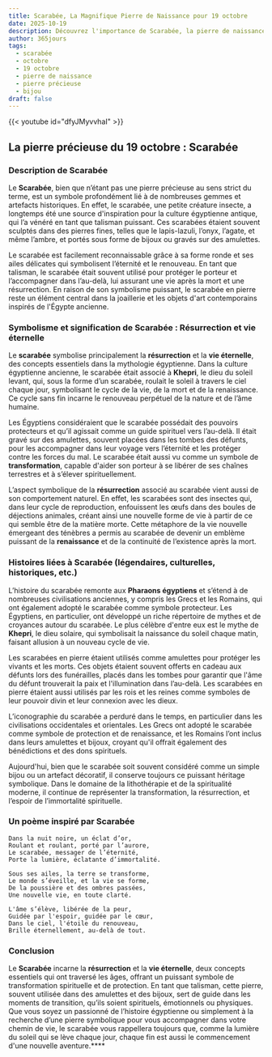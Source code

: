 ```yaml
---
title: Scarabée, La Magnifique Pierre de Naissance pour 19 octobre
date: 2025-10-19
description: Découvrez l'importance de Scarabée, la pierre de naissance du 19 octobre qui symbolise Résurrection et vie éternelle. Laissez sa beauté et sa signification illuminer votre journée.
author: 365jours
tags:
  - scarabée
  - octobre
  - 19 octobre
  - pierre de naissance
  - pierre précieuse
  - bijou
draft: false
---
```


{{< youtube id="dfyJMyvvhaI" >}}

## La pierre précieuse du 19 octobre : Scarabée

### Description de Scarabée

Le **Scarabée**, bien que n’étant pas une pierre précieuse au sens strict du terme, est un symbole profondément lié à de nombreuses gemmes et artefacts historiques. En effet, le scarabée, une petite créature insecte, a longtemps été une source d'inspiration pour la culture égyptienne antique, qui l’a vénéré en tant que talisman puissant. Ces scarabées étaient souvent sculptés dans des pierres fines, telles que le lapis-lazuli, l’onyx, l’agate, et même l’ambre, et portés sous forme de bijoux ou gravés sur des amulettes.

Le scarabée est facilement reconnaissable grâce à sa forme ronde et ses ailes délicates qui symbolisent l’éternité et le renouveau. En tant que talisman, le scarabée était souvent utilisé pour protéger le porteur et l’accompagner dans l’au-delà, lui assurant une vie après la mort et une résurrection. En raison de son symbolisme puissant, le scarabée en pierre reste un élément central dans la joaillerie et les objets d'art contemporains inspirés de l'Égypte ancienne.

### Symbolisme et signification de Scarabée : Résurrection et vie éternelle

Le **scarabée** symbolise principalement la **résurrection** et la **vie éternelle**, des concepts essentiels dans la mythologie égyptienne. Dans la culture égyptienne ancienne, le scarabée était associé à **Khepri**, le dieu du soleil levant, qui, sous la forme d’un scarabée, roulait le soleil à travers le ciel chaque jour, symbolisant le cycle de la vie, de la mort et de la renaissance. Ce cycle sans fin incarne le renouveau perpétuel de la nature et de l’âme humaine.

Les Égyptiens considéraient que le scarabée possédait des pouvoirs protecteurs et qu’il agissait comme un guide spirituel vers l’au-delà. Il était gravé sur des amulettes, souvent placées dans les tombes des défunts, pour les accompagner dans leur voyage vers l’éternité et les protéger contre les forces du mal. Le scarabée était aussi vu comme un symbole de **transformation**, capable d'aider son porteur à se libérer de ses chaînes terrestres et à s’élever spirituellement.

L’aspect symbolique de la **résurrection** associé au scarabée vient aussi de son comportement naturel. En effet, les scarabées sont des insectes qui, dans leur cycle de reproduction, enfouissent les œufs dans des boules de déjections animales, créant ainsi une nouvelle forme de vie à partir de ce qui semble être de la matière morte. Cette métaphore de la vie nouvelle émergeant des ténèbres a permis au scarabée de devenir un emblème puissant de la **renaissance** et de la continuité de l’existence après la mort.

### Histoires liées à Scarabée (légendaires, culturelles, historiques, etc.)

L’histoire du scarabée remonte aux **Pharaons égyptiens** et s’étend à de nombreuses civilisations anciennes, y compris les Grecs et les Romains, qui ont également adopté le scarabée comme symbole protecteur. Les Égyptiens, en particulier, ont développé un riche répertoire de mythes et de croyances autour du scarabée. Le plus célèbre d'entre eux est le mythe de **Khepri**, le dieu solaire, qui symbolisait la naissance du soleil chaque matin, faisant allusion à un nouveau cycle de vie.

Les scarabées en pierre étaient utilisés comme amulettes pour protéger les vivants et les morts. Ces objets étaient souvent offerts en cadeau aux défunts lors des funérailles, placés dans les tombes pour garantir que l'âme du défunt trouverait la paix et l'illumination dans l’au-delà. Les scarabées en pierre étaient aussi utilisés par les rois et les reines comme symboles de leur pouvoir divin et leur connexion avec les dieux.

L’iconographie du scarabée a perduré dans le temps, en particulier dans les civilisations occidentales et orientales. Les Grecs ont adopté le scarabée comme symbole de protection et de renaissance, et les Romains l’ont inclus dans leurs amulettes et bijoux, croyant qu'il offrait également des bénédictions et des dons spirituels.

Aujourd'hui, bien que le scarabée soit souvent considéré comme un simple bijou ou un artefact décoratif, il conserve toujours ce puissant héritage symbolique. Dans le domaine de la lithothérapie et de la spiritualité moderne, il continue de représenter la transformation, la résurrection, et l’espoir de l’immortalité spirituelle.

### Un poème inspiré par Scarabée

	Dans la nuit noire, un éclat d’or,  
	Roulant et roulant, porté par l’aurore,  
	Le scarabée, messager de l’éternité,  
	Porte la lumière, éclatante d’immortalité.
	
	Sous ses ailes, la terre se transforme,  
	Le monde s’éveille, et la vie se forme,  
	De la poussière et des ombres passées,  
	Une nouvelle vie, en toute clarté.
	
	L'âme s’élève, libérée de la peur,  
	Guidée par l'espoir, guidée par le cœur,  
	Dans le ciel, l'étoile du renouveau,  
	Brille éternellement, au-delà de tout.

### Conclusion

Le **Scarabée** incarne la **résurrection** et la **vie éternelle**, deux concepts essentiels qui ont traversé les âges, offrant un puissant symbole de transformation spirituelle et de protection. En tant que talisman, cette pierre, souvent utilisée dans des amulettes et des bijoux, sert de guide dans les moments de transition, qu’ils soient spirituels, émotionnels ou physiques. Que vous soyez un passionné de l’histoire égyptienne ou simplement à la recherche d’une pierre symbolique pour vous accompagner dans votre chemin de vie, le scarabée vous rappellera toujours que, comme la lumière du soleil qui se lève chaque jour, chaque fin est aussi le commencement d'une nouvelle aventure.****